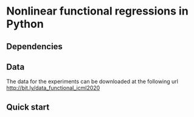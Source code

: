 # Nonlinear functional regressions in Python

## Dependencies

## Data
The data for the experiments can be downloaded at the following url  
http://bit.ly/data_functional_icml2020

## Quick start
